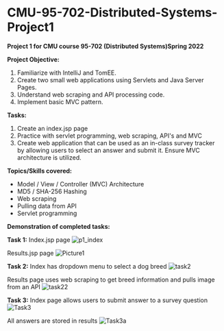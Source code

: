 # CMU-95-702-Distributed-Systems-Project1
**Project 1 for CMU course 95-702 (Distributed Systems)Spring 2022**

**Project Objective:**
1. Familiarize with IntelliJ and TomEE.
2. Create two small web applications using Servlets and Java Server Pages.
3. Understand web scraping and API processing code.
4. Implement basic MVC pattern.

**Tasks:**
1. Create an index.jsp page
2. Practice with servlet programming, web scraping, API's and MVC
3. Create web application that can be used as an in-class survey tracker by allowing users to select an answer and submit it. Ensure MVC architecture is utilized. 

**Topics/Skills covered:**
- Model / View / Controller (MVC) Architecture
- MD5 / SHA-256 Hashing
- Web scraping
- Pulling data from API
- Servlet programming

**Demonstration of completed tasks:**

**Task 1:**
Index.jsp page
![p1_index](https://user-images.githubusercontent.com/114946651/193722146-48b9638d-8367-4303-a2db-d92c962c5056.png)

Results.jsp page
![Picture1](https://user-images.githubusercontent.com/114946651/193722224-6bcf377a-260a-4cb6-83af-d1da36f30bd6.png)

**Task 2:**
Index has dropdown menu to select a dog breed
![task2](https://user-images.githubusercontent.com/114946651/193723214-bc989eb8-a61f-4519-8bba-323b75af4d11.png)

Results page uses web scraping to get breed information and pulls image from an API
![task22](https://user-images.githubusercontent.com/114946651/193723275-e5505d2a-8fc9-4138-8d04-a4dce05e91f5.png)

**Task 3:**
Index page allows users to submit answer to a survey question
![Task3](https://user-images.githubusercontent.com/114946651/193723851-82d8fb55-74fe-4952-b0e2-eacbcc466e68.png)

All answers are stored in results 
![Task3a](https://user-images.githubusercontent.com/114946651/193723972-eadd9056-9f19-454f-9b02-e3691b57f7fe.png)
